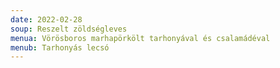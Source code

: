 ```yaml
---
date: 2022-02-28
soup: Reszelt zöldségleves
menua: Vörösboros marhapörkölt tarhonyával és csalamádéval
menub: Tarhonyás lecsó
---
```

